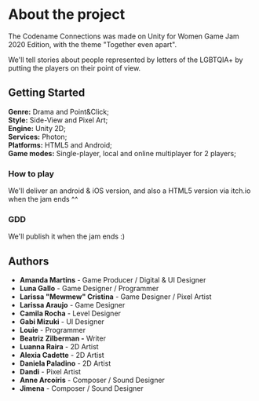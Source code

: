 # About the project

The Codename Connections was made on Unity for Women Game Jam 2020 Edition, with the theme "Together even apart". 

We'll tell stories about people represented by letters of the LGBTQIA+ by putting the players on their point of view.

## Getting Started

**Genre:** Drama and Point&Click;<br>
**Style:** Side-View and Pixel Art;<br>
**Engine:** Unity 2D;<br>
**Services:** Photon;<br>
**Platforms:** HTML5 and Android;<br>
**Game modes:** Single-player, local and online multiplayer for 2 players;

### How to play

We'll deliver an android & iOS version, and also a HTML5 version via itch.io when the jam ends ^^ 

### GDD

We'll publish it when the jam ends :)

## Authors

- **Amanda Martins** - Game Producer / Digital & UI Designer
- **Luna Gallo** - Game Designer / Programmer
- **Larissa "Mewmew" Cristina** - Game Designer / Pixel Artist
- **Larissa Araujo** - Game Designer
- **Camila Rocha** - Level Designer
- **Gabi Mizuki** - UI Designer
- **Louie** - Programmer
- **Beatriz Zilberman -** Writer
- **Luanna Raira** - 2D Artist
- **Alexia Cadette** - 2D Artist
- **Daniela Paladino** - 2D Artist
- **Dandi** - Pixel Artist
- **Anne Arcoíris** - Composer / Sound Designer
- **Jimena** - Composer / Sound Designer
